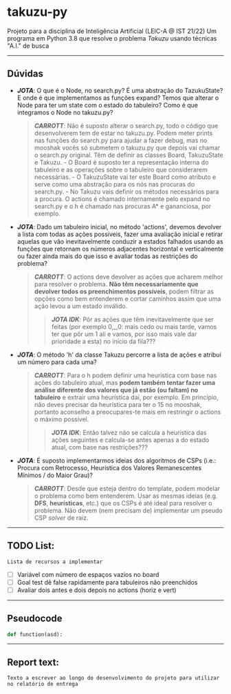 # takuzu-py

Projeto para a disciplina de Inteligência Artificial (LEIC-A @ IST 21/22)
Um programa em Python 3.8 que resolve o problema _Takuzu_ usando técnicas "A.I." de busca

---

## Dúvidas

- **_JOTA_**: O que é o Node, no search.py? É uma abstração do TazukuState? E onde é que implementamos as funções expand? Temos que alterar o Node para ter um state com o estado do tabuleiro? Como é que integramos o Node no takuzu.py?

  > **_CARROTT_**: Não é suposto alterar o search.py, todo o código que desenvolverem tem de estar no takuzu.py. Podem meter prints nas funções do search.py para ajudar a fazer debug, mas no mooshak vocês só submetem o takuzu.py que depois vai chamar o search.py original. Têm de definir as classes Board, TakuzuState e Takuzu. - O Board é suposto ter a representação interna do tabuleiro e as operações sobre o tabuleiro que considerarem necessárias. - O TakuzuState vai ter este Board como atributo e serve como uma abstração para os nós nas procuras do search.py. - No Takuzu vais definir os métodos necessários para a procura. O actions é chamado internamente pelo expand no search.py e o h é chamado nas procuras A\* e gananciosa, por exemplo.

- **_JOTA_**: Dado um tabuleiro inicial, no método 'actions', devemos devolver a lista com todas as ações possíveis, fazer uma avaliação inicial e retirar aquelas que vão inevitavelmente conduzir a estados falhados usando as funções que retornam os números adjacentes horizontal e verticalmente ou fazer ainda mais do que isso e avaliar todas as restrições do problema?

  > **_CARROTT_**: O actions deve devolver as ações que acharem melhor para resolver o problema. **Não têm necessariamente que devolver todos os preenchimentos possíveis**, podem filtrar as opções como bem entenderem e cortar caminhos assim que uma ação levou a um estado inválido.
  >
  > > **_JOTA IDK_**: Pôr as ações que têm inevitavelmente que ser feitas (por exemplo 0,\_,0: mais cedo ou mais tarde, vamos ter que pôr um 1 ali e vamos, por isso mais vale dar prioridade a esta) no início da fila???

- **_JOTA_**: O método 'h' da classe Takuzu percorre a lista de ações e atribui um número para cada uma?

  > **_CARROTT_**: Para o h podem definir uma heurística com base nas ações do tabuleiro atual, mas **podem também tentar fazer uma análise diferente dos valores que já estão (ou faltam) no tabuleiro** e extrair uma heurística daí, por exemplo. Em princípio, não deves precisar da heurística para ter o 15 no mooshak, portanto aconselho a preocupares-te mais em restringir o actions o máximo possível.
  >
  > > **_JOTA IDK_**: Então talvez não se calcula a heurística das ações seguintes e calcula-se antes apenas a do estado atual, com base nas restrições???

- **_JOTA_**: É suposto implementarmos ideias dos algoritmos de CSPs (i.e.: Procura com Retrocesso, Heurística dos Valores Remanescentes Mínimos / do Maior Grau)?
  > **_CARROTT_**: Desde que esteja dentro do template, podem modelar o problema como bem entenderem. Usar as mesmas ideias (e.g. **DFS**, **heurísticas**, etc.) que os CSPs é até ideal para resolver o problema. Não devem (nem precisam de) implementar um pseudo CSP _solver_ de raiz.

---

## TODO List:

    Lista de recursos a implementar

- [ ] Variável com número de espaços vazios no board
- [ ] Goal test dê false rapidamente para tabuleiros não preenchidos
- [ ] Avaliar dois antes e dois depois no actions (horiz e vert)

---

## Pseudocode

```python
def function(asd):
```

---

## Report text:

    Texto a escrever ao longo do desenvolvimento do projeto para utilizar no relatório de entrega
